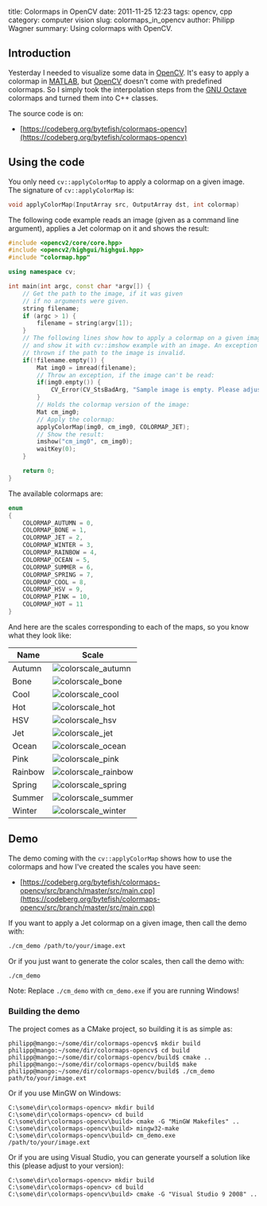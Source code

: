 title: Colormaps in OpenCV
date: 2011-11-25 12:23
tags: opencv, cpp
category: computer vision
slug: colormaps_in_opencv
author: Philipp Wagner
summary: Using colormaps with OpenCV.

## Introduction ##

Yesterday I needed to visualize some data in [OpenCV](http://opencv.org). It's easy to apply a colormap in [MATLAB](http://www.mathworks.de/index.html), but [OpenCV](http://opencv.org) doesn't 
come with predefined colormaps. So I simply took the interpolation steps from the [GNU Octave](http://www.gnu.org/software/octave/) colormaps and turned them into C++ classes. 

The source code is on:

* [https://codeberg.org/bytefish/colormaps-opencv](https://codeberg.org/bytefish/colormaps-opencv)

## Using the code ##

You only need ``cv::applyColorMap`` to apply a colormap on a given image. The signature of ``cv::applyColorMap`` is:

```cpp
void applyColorMap(InputArray src, OutputArray dst, int colormap)
```

The following code example reads an image (given as a command line argument), applies a Jet colormap on it and shows the result:

```cpp
#include <opencv2/core/core.hpp>
#include <opencv2/highgui/highgui.hpp>
#include "colormap.hpp"

using namespace cv;

int main(int argc, const char *argv[]) {
    // Get the path to the image, if it was given
    // if no arguments were given.
    string filename;
    if (argc > 1) {
        filename = string(argv[1]);
    }
	// The following lines show how to apply a colormap on a given image
	// and show it with cv::imshow example with an image. An exception is
	// thrown if the path to the image is invalid.
	if(!filename.empty()) {
        Mat img0 = imread(filename);
        // Throw an exception, if the image can't be read:
        if(img0.empty()) {
            CV_Error(CV_StsBadArg, "Sample image is empty. Please adjust your path, so it points to a valid input image!");
        }
        // Holds the colormap version of the image:
        Mat cm_img0;
        // Apply the colormap:
        applyColorMap(img0, cm_img0, COLORMAP_JET);
        // Show the result:
        imshow("cm_img0", cm_img0);
        waitKey(0);
	}

	return 0;
}
```

The available colormaps are:

```cpp
enum
{
    COLORMAP_AUTUMN = 0,
    COLORMAP_BONE = 1,
    COLORMAP_JET = 2,
    COLORMAP_WINTER = 3,
    COLORMAP_RAINBOW = 4,
    COLORMAP_OCEAN = 5,
    COLORMAP_SUMMER = 6,
    COLORMAP_SPRING = 7,
    COLORMAP_COOL = 8,
    COLORMAP_HSV = 9,
    COLORMAP_PINK = 10,
    COLORMAP_HOT = 11
}
```

And here are the scales corresponding to each of the maps, so you know what they look like:

<table>
  <thead>
    <tr>
      <th>Name</th>
      <th>Scale</th>
    </tr>
  </thead>
  <tbody>
    <tr><td>Autumn</td><td><img src="/static/images/blog/colormaps_in_opencv/colorscale_autumn.jpg" alt="colorscale_autumn" /></td></tr>
    <tr><td>Bone</td><td><img src="/static/images/blog/colormaps_in_opencv/colorscale_bone.jpg" alt="colorscale_bone" /></td></tr>
    <tr><td>Cool</td><td><img src="/static/images/blog/colormaps_in_opencv/colorscale_cool.jpg" alt="colorscale_cool" /></td></tr>
    <tr><td>Hot</td><td><img src="/static/images/blog/colormaps_in_opencv/colorscale_hot.jpg" alt="colorscale_hot" /></td></tr>
    <tr><td>HSV</td><td><img src="/static/images/blog/colormaps_in_opencv/colorscale_hsv.jpg" alt="colorscale_hsv" /></td></tr>
    <tr><td>Jet</td><td><img src="/static/images/blog/colormaps_in_opencv/colorscale_jet.jpg" alt="colorscale_jet" /></td></tr>
    <tr><td>Ocean</td><td><img src="/static/images/blog/colormaps_in_opencv/colorscale_ocean.jpg" alt="colorscale_ocean" /></td></tr>
    <tr><td>Pink</td><td><img src="/static/images/blog/colormaps_in_opencv/colorscale_pink.jpg" alt="colorscale_pink" /></td></tr>
    <tr><td>Rainbow</td><td><img src="/static/images/blog/colormaps_in_opencv/colorscale_rainbow.jpg" alt="colorscale_rainbow" /></td></tr>
    <tr><td>Spring</td><td><img src="/static/images/blog/colormaps_in_opencv/colorscale_spring.jpg" alt="colorscale_spring" /></td></tr>
    <tr><td>Summer</td><td><img src="/static/images/blog/colormaps_in_opencv/colorscale_summer.jpg" alt="colorscale_summer" /></td></tr>
    <tr><td>Winter</td><td><img src="/static/images/blog/colormaps_in_opencv/colorscale_winter.jpg" alt="colorscale_winter" /></td></tr>
  </tbody>
</table>

##  Demo ##

The demo coming with the ``cv::applyColorMap`` shows how to use the colormaps and how I've created the scales you have seen:

* [https://codeberg.org/bytefish/colormaps-opencv/src/branch/master/src/main.cpp](https://codeberg.org/bytefish/colormaps-opencv/src/branch/master/src/main.cpp)

If you want to apply a Jet colormap on a given image, then call the demo with:

```sh
./cm_demo /path/to/your/image.ext
```

Or if you just want to generate the color scales, then call the demo with:

```sh
./cm_demo
```

Note: Replace ``./cm_demo`` with ``cm_demo.exe`` if you are running Windows!

###  Building the demo ###

The project comes as a CMake project, so building it is as simple as:

```
philipp@mango:~/some/dir/colormaps-opencv$ mkdir build
philipp@mango:~/some/dir/colormaps-opencv$ cd build
philipp@mango:~/some/dir/colormaps-opencv/build$ cmake ..
philipp@mango:~/some/dir/colormaps-opencv/build$ make
philipp@mango:~/some/dir/colormaps-opencv/build$ ./cm_demo path/to/your/image.ext
```

Or if you use MinGW on Windows:

```
C:\some\dir\colormaps-opencv> mkdir build
C:\some\dir\colormaps-opencv> cd build
C:\some\dir\colormaps-opencv\build> cmake -G "MinGW Makefiles" ..
C:\some\dir\colormaps-opencv\build> mingw32-make
C:\some\dir\colormaps-opencv\build> cm_demo.exe /path/to/your/image.ext
```

Or if you are using Visual Studio, you can generate yourself a solution like this (please adjust to your version):

```
C:\some\dir\colormaps-opencv> mkdir build
C:\some\dir\colormaps-opencv> cd build
C:\some\dir\colormaps-opencv\build> cmake -G "Visual Studio 9 2008" ..
```

